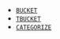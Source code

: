 * [`BUCKET`](../../functions-operators/grouping-functions.md#esql-bucket)
* [`TBUCKET`](../../functions-operators/grouping-functions.md#esql-tbucket)
* [`CATEGORIZE`](../../functions-operators/grouping-functions.md#esql-categorize)
